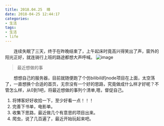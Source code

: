 ```yaml
---
title: 2018.04.25  晴
date: 2018-04-25 12:44:17
categories:
- 生活
tags:
- 生活
- life
---
```



&emsp;&emsp;连续失眠了三天，终于在昨晚结束了，上午起床时竟高兴得笑出了声，窗外的阳光正好，就连骑行上班的路途都想大声呼喊。
![image](https://ss3.bdstatic.com/70cFv8Sh_Q1YnxGkpoWK1HF6hhy/it/u=1828630601,1959049168&fm=27&gp=0.jpg)
>最近想做的事

&emsp;&emsp;想想自己的服务器，目前就随便跑了个仿bilibili的node项目在上面，太空荡了，一直想换个合适的首页，无奈没有一个好的思路，究竟做成什么样才好呢？不管怎么样，从0到1吧，将最近想做的事列个清单,嗯，督促自己。
1. 将博客好好收拾一下，至少好看一点！！！
2. 完善下书单，电影单。
3. 收集下思路，最近做几个有意思的项目出来。
4. 爬虫，说了几百遍了，最近开始玩起来吧。



